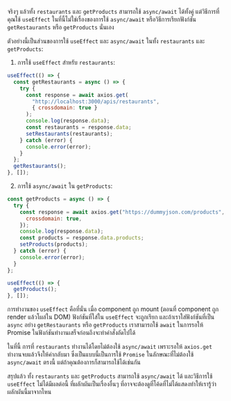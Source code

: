 จริงๆ แล้วทั้ง `restaurants` และ `getProducts` สามารถใช้ `async/await` ได้ทั้งคู่ แต่วิธีการที่คุณใช้ `useEffect` ในที่นี้ไม่ใช่เรื่องของการใช้ `async/await` หรือวิธีการเรียกฟังก์ชัน `getRestaurants` หรือ `getProducts` นั่นเอง

ตัวอย่างนี้เป็นส่วนของการใช้ `useEffect` และ `async/await` ในทั้ง `restaurants` และ `getProducts`:

1. การใช้ `useEffect` สำหรับ `restaurants`:

```javascript
useEffect(() => {
  const getRestaurants = async () => {
    try {
      const response = await axios.get(
        "http://localhost:3000/apis/restaurants",
        { crossdomain: true }
      );
      console.log(response.data);
      const restaurants = response.data;
      setRestaurants(restaurants);
    } catch (error) {
      console.error(error);
    }
  };
  getRestaurants();
}, []);
```

2. การใช้ `async/await` ใน `getProducts`:

```javascript
const getProducts = async () => {
  try {
    const response = await axios.get("https://dummyjson.com/products", {
      crossdomain: true,
    });
    console.log(response.data);
    const products = response.data.products;
    setProducts(products);
  } catch (error) {
    console.error(error);
  }
};

useEffect(() => {
  getProducts();
}, []);
```

การทำงานของ `useEffect` คือที่นั่น เมื่อ component ถูก mount (ตอนที่ component ถูก render แล้วโผล่ใน DOM) ฟังก์ชันที่ใส่ใน `useEffect` จะถูกเรียก และถ้าเราใส่ฟังก์ชันที่เป็น `async` อย่าง `getRestaurants` หรือ `getProducts` เราสามารถใช้ `await` ในการรอให้ Promise ในฟังก์ชันทำงานเสร็จก่อนถึงจะทำคำสั่งถัดไปได้

ในที่นี้ การที่ `restaurants` ทำงานได้โดยไม่ต้องใช้ `async/await` เพราะรอให้ `axios.get` ทำงานจบแล้วจึงให้ค่ากลับมา ซึ่งเป็นแบบนี้เป็นการใช้ `Promise` ในลักษณะที่ไม่ต้องใช้ `async/await` ตรงนี้ แต่ถ้าคุณต้องการก็สามารถใช้ได้เช่นกัน

สรุปแล้ว ทั้ง `restaurants` และ `getProducts` สามารถใช้ `async/await` ได้ และวิธีการใช้ `useEffect` ไม่ได้มีผลต่อนี้ ที่ผลักผันเป็นเรื่องอื่นๆ ที่อาจจะต้องดูที่โค้ดที่ไม่ได้แสดงทำให้เรารู้ว่าผลักผันนี้มาจากไหน
